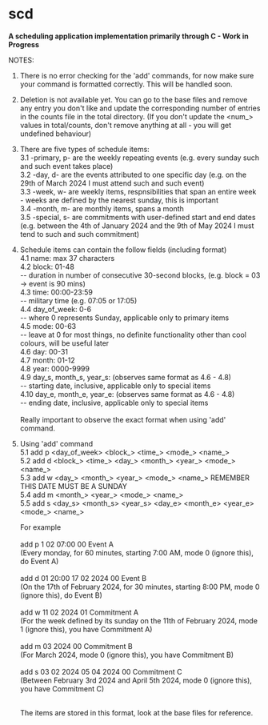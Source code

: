 # scd 

**A scheduling application implementation primarily through C - Work in Progress**

NOTES:

1. There is no error checking for the 'add' commands, for now make sure your command is formatted correctly. This will be handled soon. 
2. Deletion is not available yet. You can go to the base files and remove any entry you don't like and update the corresponding number of entries in the counts file in the total directory. (If you don't update the <num_> values in total/counts, don't remove anything at all - you will get undefined behaviour) 
3. There are five types of schedule items:
   \
   3.1 -primary, p- are the weekly repeating events (e.g. every sunday such and such event takes place) \
   3.2 -day, d- are the events attributed to one specific day (e.g. on the 29th of March 2024 I must attend such and such event) \
   3.3 -week, w- are weekly items, respnsibilities that span an entire week - weeks are defined by the nearest sunday, this is important \
   3.4 -month, m- are monthly items, spans a month      \
   3.5 -special, s- are commitments with user-defined start and end dates (e.g. between the 4th of January 2024 and the 9th of May 2024 I must tend to such and such commitment)

4. Schedule items can contain the follow fields (including format)     <br>
   4.1 name: max 37 characters     <br>
   4.2 block: 01-48 <br>
   -- duration in number of consecutive 30-second blocks, (e.g. block = 03 -> event is 90 mins)    <br>
   4.3 time: 00:00-23:59 <br>
   -- military time (e.g. 07:05 or 17:05)    <br>
   4.4 day_of_week: 0-6 <br>
   -- where 0 represents Sunday, applicable only to primary items <br>
   4.5 mode: 00-63 <br>
   -- leave at 0 for most things, no definite functionality other than cool colours, will be useful later <br>
   4.6 day: 00-31 <br>
   4.7 month: 01-12 <br> 
   4.8 year: 0000-9999 <br>
   4.9 day_s, month_s, year_s: (observes same format as 4.6 - 4.8) <br>
   -- starting date, inclusive, applicable only to special items <br>
   4.10 day_e, month_e, year_e: (observes same format as 4.6 - 4.8) <br>
   -- ending date, inclusive, applicable only to special items <br>
   <br>
   Really important to observe the exact format when using 'add' command.

6. Using 'add' command <br> 
   5.1 add p <day_of_week> <block_> <time_> <mode_> <name_> <br> 
   5.2 add d <block_> <time_> <day_> <month_> <year_> <mode_> <name_> <br> 
   5.3 add w <day_> <month_> <year_> <mode_> <name_> REMEMBER THIS DATE MUST BE A SUNDAY <br> 
   5.4 add m <month_> <year_> <mode_> <name_> <br> 
   5.5 add s <day_s> <month_s> <year_s> <day_e> <month_e> <year_e> <mode_> <name_>  <br> 

   For example <br><br>
   add p 1 02 07:00 00 Event A <br>
   (Every monday, for 60 minutes, starting 7:00 AM, mode 0 (ignore this), do Event A) <br><br>
   add d 01 20:00 17 02 2024 00 Event B <br>
   (On the 17th of February 2024, for 30 minutes, starting 8:00 PM, mode 0 (ignore this), do Event B) <br><br>
   add w 11 02 2024 01 Commitment A <br>
   (For the week defined by its sunday on the 11th of February 2024, mode 1 (ignore this), you have Commitment A) <br><br>
   add m 03 2024 00 Commitment B  <br>
   (For March 2024, mode 0 (ignore this), you have Commitment B) <br><br>
   add s 03 02 2024 05 04 2024 00 Commitment C <br>
   (Between February 3rd 2024 and April 5th 2024, mode 0 (ignore this), you have Commitment C) <br><br>

   The items are stored in this format, look at the base files for reference.




   

    
   



   

